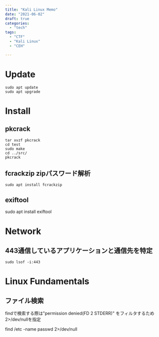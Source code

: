 ```yaml
---
title: "Kali Linux Memo"
date: "2021-06-02"
draft: true
categories:
  - "tech"
tags:
  - "CTF"
  - "Kali Linux"
  - "CEH"

---
```


# Update

```
sudo apt update
sudo apt upgrade

```

# Install

## pkcrack

```
tar xvzf pkcrack
cd test
sudo make
cd ../src/
pkcrack
```

## fcrackzip zipパスワード解析

```
sudo apt install fcrackzip
```


## exiftool

sudo apt install exiftool



# Network

## 443通信しているアプリケーションと通信先を特定

```
sudo lsof -i:443
```


# Linux Fundamentals

## ファイル検索

findで検索する際は"permission denied(FD 2 STDERR)" をフィルタするため 2>/dev/nullを指定

find /etc -name passwd 2>/dev/null
